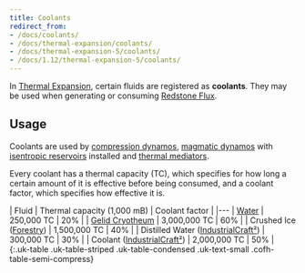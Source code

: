 ```yaml
---
title: Coolants
redirect_from:
- /docs/coolants/
- /docs/thermal-expansion/coolants/
- /docs/thermal-expansion-5/coolants/
- /docs/1.12/thermal-expansion-5/coolants/
---
```


In [Thermal Expansion](../), certain fluids are registered
as **coolants**. They may be used when generating or consuming [Redstone
Flux](/docs/redstone-flux/).


Usage
-----

Coolants are used by [compression dynamos](../compression-dynamo/), [magmatic
dynamos](../magmatic-dynamo/) with [isentropic
reservoirs](../augment-isentropic-reservoir/) installed and [thermal
mediators](../thermal-mediator/).

Every coolant has a thermal capacity (TC), which specifies for how long a
certain amount of it is effective before being consumed, and a coolant factor,
which specifies how effective it is.

| Fluid | Thermal capacity (1,000 mB) | Coolant factor |
|---
| [Water](https://minecraft.gamepedia.com/Water) | 250,000 TC | 20% |
| [Gelid Cryotheum](../../thermal-foundation/gelid-cryotheum/) | 3,000,000 TC | 60% |
| Crushed Ice ([Forestry](https://forestryforminecraft.info/)) | 1,500,000 TC | 40% |
| Distilled Water ([IndustrialCraft²](https://www.industrial-craft.net/)) | 300,000 TC | 30% |
| Coolant ([IndustrialCraft²](https://www.industrial-craft.net/)) | 2,000,000 TC | 50% |
{:.uk-table .uk-table-striped .uk-table-condensed .uk-text-small .cofh-table-semi-compress}
